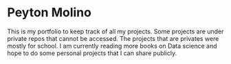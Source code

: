 # Peyton Molino
This is my portfolio to keep track of all my projects. Some projects are under private repos that cannot be accessed. The projects that are privates were mostly for school. I am currently reading more books on Data science and hope to do some personal projects that I can share publicly. 
